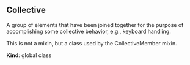 <a name="Collective"></a>
## Collective
A group of elements that have been joined together for the purpose of
accomplishing some collective behavior, e.g., keyboard handling.

This is not a mixin, but a class used by the CollectiveMember mixin.

**Kind**: global class  
